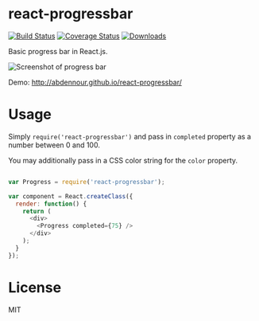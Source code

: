 # react-progressbar

[![Build Status](https://travis-ci.org/abdennour/react-progressbar.svg?branch=master)](https://travis-ci.org/abdennour/react-progressbar)
[![Coverage Status](https://coveralls.io/repos/github/abdennour/react-progressbar/badge.svg?branch=master)](https://coveralls.io/github/abdennour/react-progressbar?branch=master)
[![Downloads](http://img.shields.io/npm/dm/react-progressbar.svg)](https://npmjs.org/package/react-progressbar)



Basic progress bar in React.js.

![Screenshot of progress bar](https://raw.githubusercontent.com/abdennour/react-progressbar/master/screenshot.png)

Demo: http://abdennour.github.io/react-progressbar/

Usage
=====


Simply `require('react-progressbar')` and pass in `completed` property as a number between 0 and 100.

You may additionally pass in a CSS color string for the `color` property.

```js

var Progress = require('react-progressbar');

var component = React.createClass({
  render: function() {
    return (
      <div>
        <Progress completed={75} />
      </div>
    );
  }
});
```



License
=======

MIT
